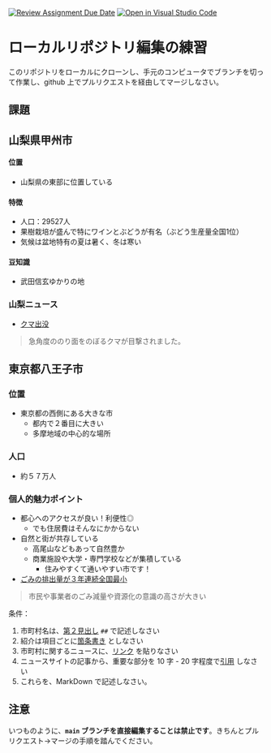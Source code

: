 [![Review Assignment Due Date](https://classroom.github.com/assets/deadline-readme-button-22041afd0340ce965d47ae6ef1cefeee28c7c493a6346c4f15d667ab976d596c.svg)](https://classroom.github.com/a/Jc5hINgy)
[![Open in Visual Studio Code](https://classroom.github.com/assets/open-in-vscode-2e0aaae1b6195c2367325f4f02e2d04e9abb55f0b24a779b69b11b9e10269abc.svg)](https://classroom.github.com/online_ide?assignment_repo_id=19847848&assignment_repo_type=AssignmentRepo)
# ローカルリポジトリ編集の練習

このリポジトリをローカルにクローンし、手元のコンピュータでブランチを切って作業し、github 上でプルリクエストを経由してマージしなさい。

## 課題

## 山梨県甲州市
#### 位置
- 山梨県の東部に位置している
#### 特徴
- 人口：29527人
- 果樹栽培が盛んで特にワインとぶどうが有名（ぶどう生産量全国1位）
- 気候は盆地特有の夏は暑く、冬は寒い
#### 豆知識
- 武田信玄ゆかりの地

### 山梨ニュース
 - [クマ出没](https://topics.smt.docomo.ne.jp/article/uty/region/uty-1980881)
> 急角度ののり面をのぼるクマが目撃されました。

## 東京都八王子市
### 位置
* 東京都の西側にある大きな市
    * 都内で２番目に大きい
    * 多摩地域の中心的な場所

### 人口
* 約５７万人

### 個人的魅力ポイント
* 都心へのアクセスが良い！利便性◎
    * でも住居費はそんなにかからない
* 自然と街が共存している
    * 高尾山などもあって自然豊か
    * 商業施設や大学・専門学校などが集積している
        * 住みやすくて通いやすい市です！
* [ごみの排出量が３年連続全国最小](https://www.yomiuri.co.jp/national/20250422-OYT1T50169/)
> 市民や事業者のごみ減量や資源化の意識の高さが大きい

条件：

1. 市町村名は、[第２見出し](https://docs.github.com/ja/get-started/writing-on-github/getting-started-with-writing-and-formatting-on-github/basic-writing-and-formatting-syntax#headings) `##` で記述しなさい
1. 紹介は項目ごとに[箇条書き](https://docs.github.com/ja/get-started/writing-on-github/getting-started-with-writing-and-formatting-on-github/basic-writing-and-formatting-syntax#lists) としなさい
3. 市町村に関するニュースに、[リンク](https://docs.github.com/ja/get-started/writing-on-github/getting-started-with-writing-and-formatting-on-github/basic-writing-and-formatting-syntax#lists) を貼りなさい
4. ニュースサイトの記事から、重要な部分を 10 字 - 20 字程度で[引用](https://docs.github.com/ja/get-started/writing-on-github/getting-started-with-writing-and-formatting-on-github/basic-writing-and-formatting-syntax#quoting-text) しなさい
5. これらを、MarkDown で記述しなさい。

## 注意

いつものように、**`main` ブランチを直接編集することは禁止です**。きちんとプルリクエスト→マージの手順を踏んでください。


